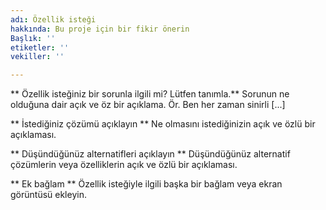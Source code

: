 ```yaml
---
adı: Özellik isteği
hakkında: Bu proje için bir fikir önerin
Başlık: ''
etiketler: ''
vekiller: ''

---
```


** Özellik isteğiniz bir sorunla ilgili mi? Lütfen tanımla.**
Sorunun ne olduğuna dair açık ve öz bir açıklama. Ör. Ben her zaman sinirli [...]

** İstediğiniz çözümü açıklayın **
Ne olmasını istediğinizin açık ve özlü bir açıklaması.

** Düşündüğünüz alternatifleri açıklayın **
Düşündüğünüz alternatif çözümlerin veya özelliklerin açık ve özlü bir açıklaması.

** Ek bağlam **
Özellik isteğiyle ilgili başka bir bağlam veya ekran görüntüsü ekleyin.